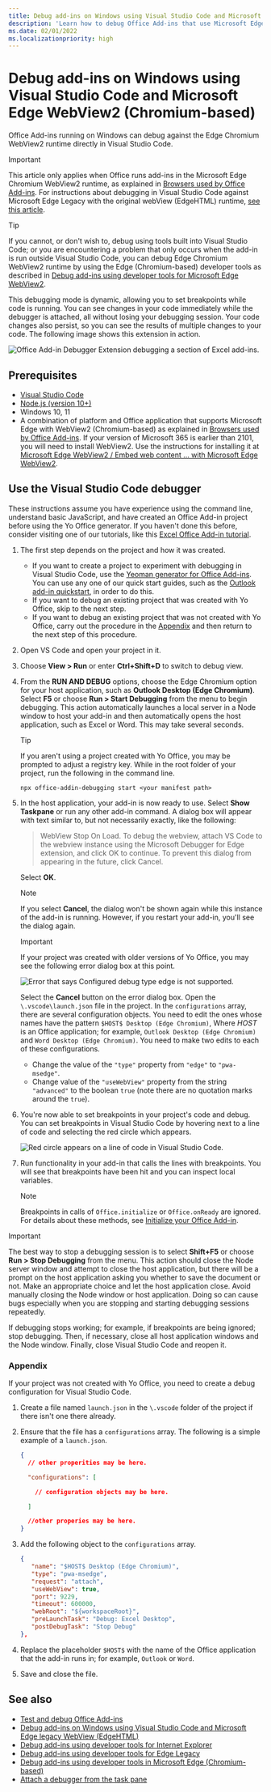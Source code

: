 ```yaml
---
title: Debug add-ins on Windows using Visual Studio Code and Microsoft Edge WebView2 (Chromium-based)
description: 'Learn how to debug Office Add-ins that use Microsoft Edge WebView2 (Chromium-based) in VS Code.'
ms.date: 02/01/2022
ms.localizationpriority: high
---
```

# Debug add-ins on Windows using Visual Studio Code and Microsoft Edge WebView2 (Chromium-based)

Office Add-ins running on Windows can debug against the Edge Chromium WebView2 runtime directly in Visual Studio Code.

> [!IMPORTANT]
> This article only applies when Office runs add-ins in the Microsoft Edge Chromium WebView2 runtime, as explained in [Browsers used by Office Add-ins](../concepts/browsers-used-by-office-web-add-ins.md). For instructions about debugging in Visual Studio Code against Microsoft Edge Legacy with the original webView (EdgeHTML) runtime, [see this article](debug-with-vs-extension.md).

> [!TIP]
> If you cannot, or don't wish to, debug using tools built into Visual Studio Code; or you are encountering a problem that only occurs when the add-in is run outside Visual Studio Code, you can debug Edge Chromium WebView2 runtime by using the Edge (Chromium-based) developer tools as described in [Debug add-ins using developer tools for Microsoft Edge WebView2](debug-add-ins-using-devtools-edge-chromium.md).

This debugging mode is dynamic, allowing you to set breakpoints while code is running. You can see changes in your code immediately while the debugger is attached, all without losing your debugging session. Your code changes also persist, so you can see the results of multiple changes to your code. The following image shows this extension in action.

![Office Add-in Debugger Extension debugging a section of Excel add-ins.](../images/vs-debugger-extension-for-office-addins.jpg)

## Prerequisites

- [Visual Studio Code](https://code.visualstudio.com/)
- [Node.js (version 10+)](https://nodejs.org/)
- Windows 10, 11
- A combination of platform and Office application that supports Microsoft Edge with WebView2 (Chromium-based) as explained in [Browsers used by Office Add-ins](../concepts/browsers-used-by-office-web-add-ins.md). If your version of Microsoft 365 is earlier than 2101, you will need to install WebView2. Use the instructions for installing it at [Microsoft Edge WebView2 / Embed web content ... with Microsoft Edge WebView2](https://developer.microsoft.com/microsoft-edge/webview2/).

## Use the Visual Studio Code debugger

These instructions assume you have experience using the command line, understand basic JavaScript, and have created an Office Add-in project before using the Yo Office generator. If you haven't done this before, consider visiting one of our tutorials, like this [Excel Office Add-in tutorial](../tutorials/excel-tutorial.md).

1. The first step depends on the project and how it was created.

   - If you want to create a project to experiment with debugging in Visual Studio Code, use the [Yeoman generator for Office Add-ins](https://github.com/OfficeDev/generator-office). You can use any one of our quick start guides, such as the [Outlook add-in quickstart](../quickstarts/outlook-quickstart.md), in order to do this. 
   - If you want to debug an existing project that was created with Yo Office, skip to the next step.
   - If you want to debug an existing project that was not created with Yo Office, carry out the procedure in the [Appendix](#appendix) and then return to the next step of this procedure.

1. Open VS Code and open your project in it. 

1. Choose  **View > Run** or enter **Ctrl+Shift+D** to switch to debug view.

1. From the **RUN AND DEBUG** options, choose the Edge Chromium option for your host application, such as **Outlook Desktop (Edge Chromium)**. Select **F5** or choose **Run > Start Debugging** from the menu to begin debugging. This action automatically launches a local server in a Node window to host your add-in and then automatically opens the host application, such as Excel or Word. This may take several seconds.

   > [!TIP]
   > If you aren't using a project created with Yo Office, you may be prompted to adjust a registry key. While in the root folder of your project, run the following in the command line.
   >
   > ``` command&nbsp;line
   > npx office-addin-debugging start <your manifest path>
   > ```

1. In the host application, your add-in is now ready to use. Select **Show Taskpane** or run any other add-in command. A dialog box will appear with text similar to, but not necessarily exactly, like the following:

   > WebView Stop On Load.
   > To debug the webview, attach VS Code to the webview instance using the Microsoft Debugger for Edge extension, and click OK to continue. To prevent this dialog from appearing in the future, click Cancel.

   Select **OK**.

   > [!NOTE]
   > If you select **Cancel**, the dialog won't be shown again while this instance of the add-in is running. However, if you restart your add-in, you'll see the dialog again.

   > [!IMPORTANT]
   > If your project was created with older versions of Yo Office, you may see the following error dialog box at this point.
   >
   > ![Error that says Configured debug type edge is not supported.](../images/configured-debug-type-error.jpg)
   >
   > Select the **Cancel** button on the error dialog box. Open the `\.vscode\launch.json` file in the project. In the `configurations` array, there are several configuration objects. You need to edit the ones whose names have the pattern `$HOST$ Desktop (Edge Chromium)`, Where $HOST$ is an Office application; for example, `Outlook Desktop (Edge Chromium)` and `Word Desktop (Edge Chromium)`. You need to make two edits to each of these configurations. 
   > 
   > - Change the value of the `"type"` property from `"edge"` to `"pwa-msedge"`.
   > - Change value of the `"useWebView"` property from the string `"advanced"` to the boolean `true` (note there are no quotation marks around the `true`).

1. You're now able to set breakpoints in your project's code and debug. You can set breakpoints in Visual Studio Code by hovering next to a line of code and selecting the red circle which appears.

    ![Red circle appears on a line of code in Visual Studio Code.](../images/set-breakpoint.jpg)

1. Run functionality in your add-in that calls the lines with breakpoints. You will see that breakpoints have been hit and you can inspect local variables.

   > [!NOTE]
   > Breakpoints in calls of `Office.initialize` or `Office.onReady` are ignored. For details about these methods, see [Initialize your Office Add-in](../develop/initialize-add-in.md).

> [!IMPORTANT]
> The best way to stop a debugging session is to select **Shift+F5** or choose **Run > Stop Debugging** from the menu. This action should close the Node server window and attempt to close the host application, but there will be a prompt on the host application asking you whether to save the document or not. Make an appropriate choice and let the host application close. Avoid manually closing the Node window or host application. Doing so can cause bugs especially when you are stopping and starting debugging sessions repeatedly.
>
> If debugging stops working; for example, if breakpoints are being ignored; stop debugging. Then, if necessary, close all host application windows and the Node window. Finally, close Visual Studio Code and reopen it.

### Appendix

If your project was not created with Yo Office, you need to create a debug configuration for Visual Studio Code. 

1. Create a file named `launch.json` in the `\.vscode` folder of the project if there isn't one there already. 
1. Ensure that the file has a `configurations` array. The following is a simple example of a `launch.json`.

   ```json
   {
     // other properities may be here.
   
     "configurations": [
   
       // configuration objects may be here.
   
     ]
   
     //other properies may be here.
   }
   ```

1. Add the following object to the `configurations` array.

   ```json
   {
      "name": "$HOST$ Desktop (Edge Chromium)",
      "type": "pwa-msedge",
      "request": "attach",
      "useWebView": true,
      "port": 9229,
      "timeout": 600000,
      "webRoot": "${workspaceRoot}",
      "preLaunchTask": "Debug: Excel Desktop",
      "postDebugTask": "Stop Debug"
   },
   ```

1. Replace the placeholder `$HOST$` with the name of the Office application that the add-in runs in; for example, `Outlook` or `Word`.
1. Save and close the file.

## See also

- [Test and debug Office Add-ins](test-debug-office-add-ins.md)
- [Debug add-ins on Windows using Visual Studio Code and Microsoft Edge legacy WebView (EdgeHTML)](debug-with-vs-extension.md)
- [Debug add-ins using developer tools for Internet Explorer](debug-add-ins-using-f12-tools-ie.md)
- [Debug add-ins using developer tools for Edge Legacy](debug-add-ins-using-devtools-edge-legacy.md)
- [Debug add-ins using developer tools in Microsoft Edge (Chromium-based)](debug-add-ins-using-devtools-edge-chromium.md)
- [Attach a debugger from the task pane](attach-debugger-from-task-pane.md)
